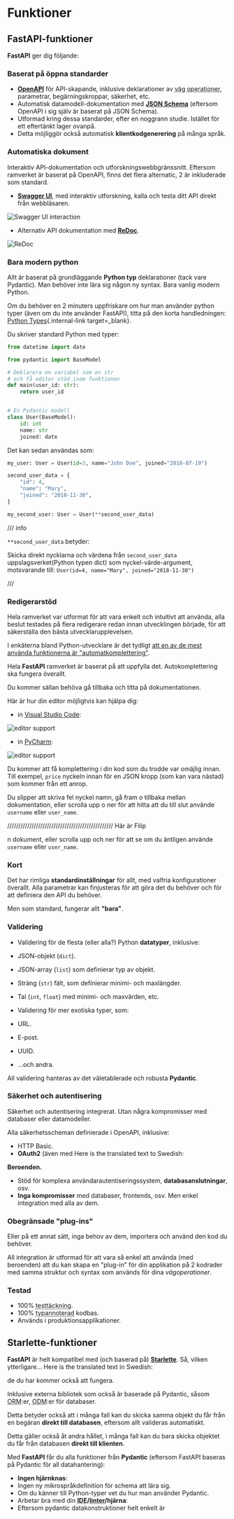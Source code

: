 # Funktioner

## FastAPI-funktioner

**FastAPI** ger dig följande:

### Baserat på öppna standarder

* <a href="https://github.com/OAI/OpenAPI-Specification" class="external-link" target="_blank"><strong>OpenAPI</strong></a> för API-skapande, inklusive deklarationer av <abbr title="även känd som: endpoints, routes">väg</abbr> <abbr title="även känd som HTTP-metoder, såsom POST, GET, PUT, DELETE">operationer</abbr>, parametrar, begärningskroppar, säkerhet, etc.
* Automatisk datamodell-dokumentation med <a href="https://json-schema.org/" class="external-link" target="_blank"><strong>JSON Schema</strong></a> (eftersom OpenAPI i sig själv är baserat på JSON Schema).
* Utformad kring dessa standarder, efter en noggrann studie. Istället för ett eftertänkt lager ovanpå.
* Detta möjliggör också automatisk **klientkodgenerering** på många språk.

### Automatiska dokument

Interaktiv API-dokumentation och utforskningswebbgränssnitt. Eftersom ramverket är baserat på OpenAPI, finns det flera alternatic, 2 är inkluderade som standard.

* <a href="https://github.com/swagger-api/swagger-ui" class="external-link" target="_blank"><strong>Swagger UI</strong></a>, med interaktiv utforskning, kalla och testa ditt API direkt från webbläsaren.

![Swagger UI interaction](https://fastapi.tiangolo.com/img/index/index-03-swagger-02.png)

* Alternativ API dokumentation med <a href="https://github.com/Rebilly/ReDoc" class="external-link" target="_blank"><strong>ReDoc</strong></a>.

![ReDoc](https://fastapi.tiangolo.com/img/index/index-06-redoc-02.png)

### Bara modern python

Allt är baserat på grundläggande **Python typ** deklarationer (tack vare Pydantic). Man behöver inte lära sig någon ny syntax. Bara vanlig modern Python.

Om du behöver en 2 minuters uppfriskare om hur man använder python typer (även om du inte använder FastAPI), titta på den korta handledningen: [Python Types](python-types.md){.internal-link target=_blank}.

Du skriver standard Python med typer:

```Python
from datetime import date

from pydantic import BaseModel

# Deklarera en variabel som en str
# och få editor stöd inom funktionen
def main(user_id: str):
    return user_id


# En Pydantic modell
class User(BaseModel):
    id: int
    name: str
    joined: date
```

Det kan sedan användas som:

```Python
my_user: User = User(id=3, name="John Doe", joined="2018-07-19")

second_user_data = {
    "id": 4,
    "name": "Mary",
    "joined": "2018-11-30",
}

my_second_user: User = User(**second_user_data)
```

/// info

`**second_user_data` betyder:

Skicka direkt nycklarna och värdena från `second_user_data` uppslagsverket(Python typen dict) som nyckel-värde-argument, motsvarande till: `User(id=4, name="Mary", joined="2018-11-30")`

///

### Redigerarstöd

Hela ramverket var utformat för att vara enkelt och intuitivt att använda, alla beslut testades på flera redigerare redan innan utvecklingen började, för att säkerställa den bästa utvecklarupplevelsen.

I enkäterna bland Python-utvecklare är det tydligt <a href="https://www.jetbrains.com/research/python-developers-survey-2017/#tools-and-features" class="external-link" target="_blank">att en av de mest använda funktionerna är "automatkomplettering"</a>.

Hela **FastAPI** ramverket är baserat på att uppfylla det. Autokomplettering ska fungera överallt.

Du kommer sällan behöva gå tillbaka och titta på dokumentationen.

Här är hur din editor möjligtvis kan hjälpa dig:

* in <a href="https://code.visualstudio.com/" class="external-link" target="_blank">Visual Studio Code</a>:

![editor support](https://fastapi.tiangolo.com/img/vscode-completion.png)

* in <a href="https://www.jetbrains.com/pycharm/" class="external-link" target="_blank">PyCharm</a>:

![editor support](https://fastapi.tiangolo.com/img/pycharm-completion.png)

Du kommer att få komplettering i din kod som du trodde var omäjlig innan. Till exempel, `price` nyckeln innan för en JSON kropp (som kan vara nästad) som kommer från ett anrop.

Du slipper att skriva fel nyckel namn, gå fram o tillbaka mellan dokumentation, eller scrolla upp o ner för att hitta att du till slut använde `username` eller `user_name`.

////////////////////////////////////////////////
Här är Filip

n dokument, eller scrolla upp och ner för att se om du äntligen använde `username` eller `user_name`.

### Kort

Det har rimliga **standardinställningar** för allt, med valfria konfigurationer överallt. Alla parametrar kan finjusteras för att göra det du behöver och för att definiera den API du behöver.

Men som standard, fungerar allt **"bara"**.

### Validering

* Validering för de flesta (eller alla?) Python **datatyper**, inklusive:
* JSON-objekt (`dict`).
* JSON-array (`list`) som definierar typ av objekt.
* Sträng (`str`) fält, som definierar minimi- och maxlängder.
* Tal (`int`, `float`) med minimi- och maxvärden, etc.

* Validering för mer exotiska typer, som:
* URL.
* E-post.
* UUID.
* ...och andra.

All validering hanteras av det väletablerade och robusta **Pydantic**.

### Säkerhet och autentisering

Säkerhet och autentisering integrerat. Utan några kompromisser med databaser eller datamodeller.

Alla säkerhetsscheman definierade i OpenAPI, inklusive:

* HTTP Basic.
* **OAuth2** (även med Here is the translated text to Swedish:

**Beroenden.**
* Stöd för komplexa användarautentiseringssystem, **databasanslutningar**, osv.
* **Inga kompromisser** med databaser, frontends, osv. Men enkel integration med alla av dem.

### Obegränsade "plug-ins"

Eller på ett annat sätt, inga behov av dem, importera och använd den kod du behöver.

All integration är utformad för att vara så enkel att använda (med beroenden) att du kan skapa en "plug-in" för din applikation på 2 kodrader med samma struktur och syntax som används för dina *vägoperationer*.

### Testad

* 100% <abbr title="Mängden kod som automatiskt testas">testtäckning</abbr>.
* 100% <abbr title="Python-typannoteringar, med detta kan din redigerare och externa verktyg ge dig bättre stöd">typannoterad</abbr> kodbas.
* Används i produktionsapplikationer.

## Starlette-funktioner

**FastAPI** är helt kompatibel med (och baserad på) <a href="https://www.starlette.io/" class="external-link" target="_blank"><strong>Starlette</strong></a>. Så, vilken ytterligare... Here is the translated text in Swedish:

de du har kommer också att fungera.

Inklusive externa bibliotek som också är baserade på Pydantic, såsom <abbr title="Object-Relational Mapper">ORM</abbr>:er, <abbr title="Object-Document Mapper">ODM</abbr>:er för databaser.

Detta betyder också att i många fall kan du skicka samma objekt du får från en begäran **direkt till databasen**, eftersom allt valideras automatiskt.

Detta gäller också åt andra hållet, i många fall kan du bara skicka objektet du får från databasen **direkt till klienten**.

Med **FastAPI** får du alla funktioner från **Pydantic** (eftersom FastAPI baseras på Pydantic för all datahantering):

* **Ingen hjärnknas**:
* Ingen ny mikrospråkdefinition för schema att lära sig.
* Om du känner till Python-typer vet du hur man använder Pydantic.
* Arbetar bra med din **<abbr title="Integrated Development Environment, similar to a code editor">IDE</abbr>/<abbr title="A program that checks for code errors">linter</abbr>/hjärna**:
* Eftersom pydantic datakonstruktioner helt enkelt är
